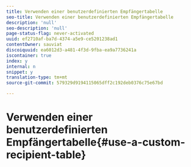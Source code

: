 ```yaml
---
title: Verwenden einer benutzerdefinierten Empfängertabelle
seo-title: Verwenden einer benutzerdefinierten Empfängertabelle
description: 'null'
seo-description: 'null'
page-status-flag: never-activated
uuid: ef2710af-ba7d-4374-a5e9-ce5201238ad1
contentOwner: sauviat
discoiquuid: ea6012d3-a481-4f3d-9fba-ea9a7736241a
iscontainer: true
index: y
internal: n
snippet: y
translation-type: tm+mt
source-git-commit: 579329d9194115065dff2c192deb0376c75e67bd

---
```



# Verwenden einer benutzerdefinierten Empfängertabelle{#use-a-custom-recipient-table}

